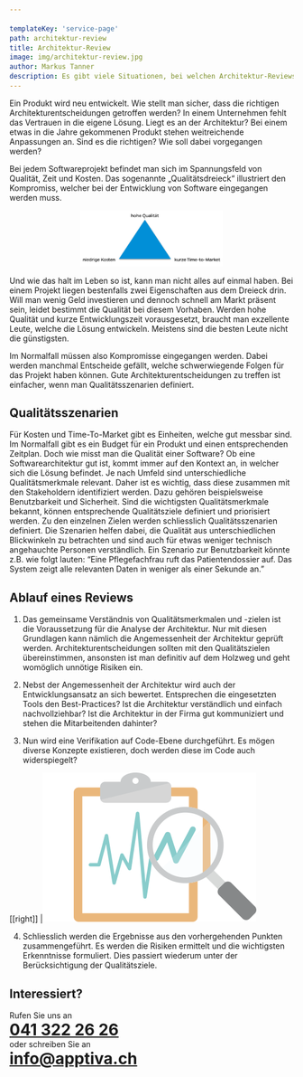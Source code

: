 ```yaml
---

templateKey: 'service-page'
path: architektur-review
title: Architektur-Review
image: img/architektur-review.jpg
author: Markus Tanner
description: Es gibt viele Situationen, bei welchen Architektur-Reviews von Bedarf sein können. Doch wieso entsteht dieser Bedarf überhaupt?
---
```


Ein Produkt wird neu entwickelt. Wie stellt man sicher, dass die richtigen Architekturentscheidungen getroffen werden?
In einem Unternehmen fehlt das Vertrauen in die eigene Lösung. Liegt es an der Architektur?
Bei einem etwas in die Jahre gekommenen Produkt stehen weitreichende Anpassungen an. Sind es die richtigen? Wie soll dabei vorgegangen werden?

Bei jedem Softwareprojekt befindet man sich im Spannungsfeld von Qualität, Zeit und Kosten. Das sogenannte „Qualitätsdreieck“ illustriert den Kompromiss, welcher bei der Entwicklung von Software eingegangen werden muss.

<p style="text-align:center;"><img src="img/qualitaetsdreieck.png" style="width:50%;" alt="Qualitätsdreieck"></p>

Und wie das halt im Leben so ist, kann man nicht alles auf einmal haben. Bei einem Projekt liegen bestenfalls zwei Eigenschaften aus dem Dreieck drin. Will man wenig Geld investieren und dennoch schnell am Markt präsent sein, leidet bestimmt die Qualität bei diesem Vorhaben. Werden hohe Qualität und kurze Entwicklungszeit vorausgesetzt, braucht man exzellente Leute, welche die Lösung entwickeln. Meistens sind die besten Leute nicht die günstigsten.

Im Normalfall müssen also Kompromisse eingegangen werden. Dabei werden manchmal Entscheide gefällt, welche schwerwiegende Folgen für das Projekt haben können. Gute Architekturentscheidungen zu treffen ist einfacher, wenn man Qualitätsszenarien definiert.

## Qualitätsszenarien

Für Kosten und Time-To-Market gibt es Einheiten, welche gut messbar sind. Im Normalfall gibt es ein Budget für ein Produkt und einen entsprechenden Zeitplan. Doch wie misst man die Qualität einer Software?
Ob eine Softwarearchitektur gut ist, kommt immer auf den Kontext an, in welcher sich die Lösung befindet. Je nach Umfeld sind unterschiedliche Qualitätsmerkmale relevant. Daher ist es wichtig, dass diese zusammen mit den Stakeholdern identifiziert werden. Dazu gehören beispielsweise Benutzbarkeit und Sicherheit. Sind die wichtigsten Qualitätsmerkmale bekannt, können entsprechende Qualitätsziele definiert und priorisiert werden.
Zu den einzelnen Zielen werden schliesslich Qualitätsszenarien definiert. Die Szenarien helfen dabei, die Qualität aus unterschiedlichen Blickwinkeln zu betrachten und sind auch für etwas weniger technisch angehauchte Personen verständlich. Ein Szenario zur Benutzbarkeit könnte z.B. wie folgt lauten: “Eine Pflegefachfrau ruft das Patientendossier auf. Das System zeigt alle relevanten Daten in weniger als einer Sekunde an.”

## Ablauf eines Reviews

1.  Das gemeinsame Verständnis von Qualitätsmerkmalen und -zielen ist die Voraussetzung für die Analyse der Architektur. Nur mit diesen Grundlagen kann nämlich die Angemessenheit der Architektur geprüft werden. Architekturentscheidungen sollten mit den Qualitätszielen übereinstimmen, ansonsten ist man definitiv auf dem Holzweg und geht womöglich unnötige Risiken ein.

2.  Nebst der Angemessenheit der Architektur wird auch der Entwicklungsansatz an sich bewertet. Entsprechen die eingesetzten Tools den Best-Practices? Ist die Architektur verständlich und einfach nachvollziehbar? Ist die Architektur in der Firma gut kommuniziert und stehen die Mitarbeitenden dahinter?

3.  Nun wird eine Verifikation auf Code-Ebene durchgeführt. Es mögen diverse Konzepte existieren, doch werden diese im Code auch widerspiegelt?

[[right]]
|![Review](img/review-analyse.png)

4.  Schliesslich werden die Ergebnisse aus den vorhergehenden Punkten zusammengeführt. Es werden die Risiken ermittelt und die wichtigsten Erkenntnisse formuliert. Dies passiert wiederum unter der Berücksichtigung der Qualitätsziele.

<style>
.service h1, .service h2, .service p {
  margin: 0;
}
</style>

## Interessiert?

<div class="service">

Rufen Sie uns an

# [041 322 26 26](tel:+41413222626)

oder schreiben Sie an

# [info@­apptiva.ch](mailto:info@apptiva.ch)

</div>
